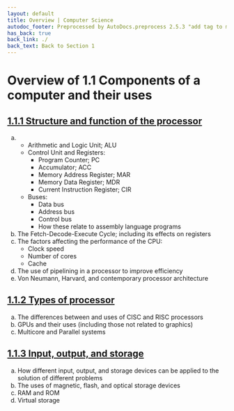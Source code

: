 ```yaml
---
layout: default
title: Overview | Computer Science
autodoc_footer: Preprocessed by AutoDocs.preprocess 2.5.3 "add tag to make &lt;base&gt; work" ⓒ Starwort, 2020
has_back: true
back_link: ./
back_text: Back to Section 1
---
```


<style>
    ol {
        list-style-type: lower-alpha !important;
    }
</style>

# Overview of 1.1 Components of a computer and their uses

## [1.1.1 Structure and function of the processor](./subsection_1)

01. &#x200b;
    - Arithmetic and Logic Unit; ALU
    - Control Unit and Registers:
        - Program Counter; PC
        - Accumulator; ACC
        - Memory Address Register; MAR
        - Memory Data Register; MDR
        - Current Instruction Register; CIR
    - Buses:
        - Data bus
        - Address bus
        - Control bus
        - How these relate to assembly language programs
02. The Fetch-Decode-Execute Cycle; including its effects on registers
03. The factors affecting the performance of the CPU:
    - Clock speed
    - Number of cores
    - Cache
04. The use of pipelining in a processor to improve efficiency
05. Von Neumann, Harvard, and contemporary processor architecture

## [1.1.2 Types of processor](./subsection_2)

01. The differences between and uses of CISC and RISC processors
02. GPUs and their uses (including those not related to graphics)
03. Multicore and Parallel systems

## [1.1.3 Input, output, and storage](./subsection_3)

01. How different input, output, and storage devices can be applied to the solution of different problems
02. The uses of magnetic, flash, and optical storage devices
03. RAM and ROM
04. Virtual storage
